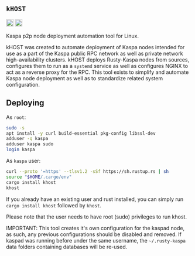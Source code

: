 ## `kHOST`

[<img alt="github" src="https://img.shields.io/badge/github-aspectron/khost-8da0cb?style=for-the-badge&labelColor=555555&color=8da0cb&logo=github" height="20">](https://github.com/aspectron/khost)
<img alt="license" src="https://img.shields.io/crates/l/kHOST.svg?maxAge=2592000&color=6ac&style=for-the-badge&logoColor=fff" height="20">

Kaspa p2p node deployment automation tool for Linux.

kHOST was created to automate deployment of Kaspa nodes intended for use as a part of the Kaspa public RPC network as well as private network high-availability clusters.  kHOST deploys Rusty-Kaspa nodes from sources, configures them to run as a `systemd` service as well as configures NGINX to act as a reverse proxy for the RPC.  This tool exists to simplify and automate Kaspa node deployment as well as to standardize related system configuration.

## Deploying

As `root`:

```bash
sudo -s
apt install -y curl build-essential pkg-config libssl-dev
adduser -q kaspa
adduser kaspa sudo
login kaspa
```

As `kaspa` user:

```bash
curl --proto '=https' --tlsv1.2 -sSf https://sh.rustup.rs | sh
source "$HOME/.cargo/env"
cargo install khost
khost
```

If you already have an existing user and rust installed, you can simply run `cargo install khost` followed by `khost`.

Please note that the user needs to have root (sudo) privileges to run khost.

IMPORTANT: This tool creates it's own configuration for the kaspad node, as such, any previous configurations should be disabled and removed. If kaspad was running before under the same username, the `~/.rusty-kaspa` data folders containing databases will be re-used.
